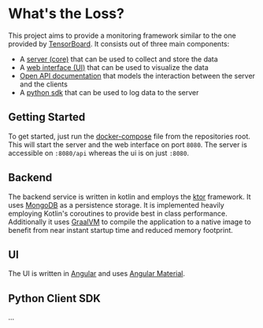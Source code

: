 # What's the Loss?

This project aims to provide a monitoring framework similar to the one provided
by [TensorBoard](https://www.tensorflow.org/tensorboard). It consists out of three main components:

- A [server (core)](core) that can be used to collect and store the data
- A [web interface (UI)](ui) that can be used to visualize the data
- [Open API documentation](api) that models the interaction between the server and the clients
- A [python sdk](python-sdk) that can be used to log data to the server

## Getting Started

To get started, just run the [docker-compose](docker-compose.yml) file from the repositories root.
This will start the server and the web interface on port `8080`. The server is accessible on `:8080/api` whereas the ui
is on just `:8080`.

## Backend

The backend service is written in kotlin and employs the [ktor](https://ktor.io) framework. It uses
[MongoDB](https://www.mongodb.com) as a persistence storage. It is implemented heavily employing Kotlin's coroutines to
provide best in class performance.  
Additionally it uses [GraalVM](https://www.graalvm.org/) to compile the application to a native image to benefit from
near instant startup time and reduced memory footprint.

## UI

The UI is written in [Angular](https://angular.io) and uses [Angular Material](https://material.angular.io).

## Python Client SDK

...
